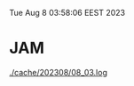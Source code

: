 Tue Aug  8 03:58:06 EEST 2023
# JAM
<a href='./cache/202308/08_03.log'>./cache/202308/08_03.log</a>
